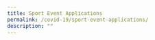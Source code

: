 ```yaml
---
title: Sport Event Applications
permalink: /covid-19/sport-event-applications/
description: ""
---
```


